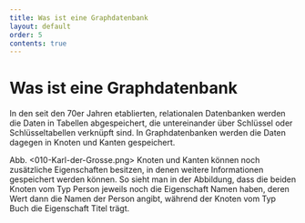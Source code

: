 ```yaml
---
title: Was ist eine Graphdatenbank
layout: default
order: 5
contents: true
---
```


# Was ist eine Graphdatenbank

In den seit den 70er Jahren etablierten, relationalen Datenbanken werden die Daten in Tabellen abgespeichert, die untereinander über Schlüssel oder Schlüsseltabellen verknüpft sind.
In Graphdatenbanken werden die Daten dagegen in Knoten und Kanten gespeichert.

Abb. <010-Karl-der-Grosse.png>
Knoten und Kanten können noch zusätzliche Eigenschaften besitzen, in denen weitere Informationen gespeichert werden können. So sieht man in der Abbildung, dass die beiden Knoten vom Typ Person jeweils noch die Eigenschaft Namen haben, deren Wert dann die Namen der Person angibt, während der Knoten vom Typ Buch die Eigenschaft Titel trägt.
